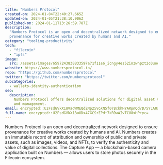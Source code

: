 ```yaml
---
title: "Numbers Protocol"
created-on: 2024-01-04T22:40:27.665Z
updated-on: 2024-01-05T21:38:10.906Z
published-on: 2024-01-11T13:26:59.787Z
description:
  "Numbers Protocol is an open and decentralized network designed to ensure
  provenance for creative works created by humans and AI."
category: "tooling-productivity"
tech:
  - "filecoin"
  - "ipfs"
image:
  src: /assets/images/6597243838833597a71f11e6_icngy4es52inzwhpzt2c0uodiwktmytv6cqlvo6kya8.png
website: https://www.numbersprotocol.io/
repo: "https://github.com/numbersprotocol"
twitter: "https://twitter.com/numbersprotocol"
subcategories:
  - wallets-identity-authentication
seo:
  description:
    Numbers Protocol offers decentralized solutions for digital asset verification
    and management.
email: encrypted::U2FsdGVkX18VadWMEQdZNp25VoXN5f07BckhHYARpnQd/D/5YLA0agf51A/bVNPl
full-name: encrypted::U2FsdGVkX18uODx47GCSrZPd+7kRDwAIvTCU8xHP+yc=
---
```


Numbers Protocol is an open and decentralized network designed to ensure provenance for creative works created by humans and AI. Numbers creates an immutable record of attribution and ownership of public and private assets, such as images, videos, and NFTs, to verify the authenticity and value of digital collections. The Capture App — a blockchain-based camera application built on Numbers — allows users to store photos securely in the Filecoin ecosystem.
